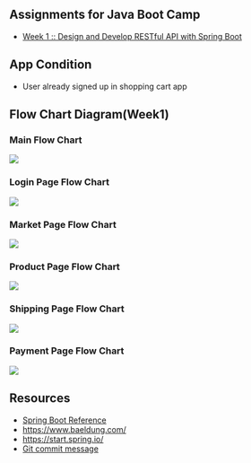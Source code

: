 ## Assignments for Java Boot Camp
* [Week 1 :: Design and Develop RESTful API with Spring Boot](https://github.com/up1/assignment-java-boot-camp/wiki/Week-01)

## App Condition
* User already signed up in shopping cart app

## Flow Chart Diagram(Week1)
### Main Flow Chart
[![](https://mermaid.ink/img/pako:eNpVkc1uwyAMgF8FcRmV2hfIYVKbpD_SpkXKdssFgZugFIgcOERN3320JFkGF2R_n23hOxVWAk1ojbxryHdWGRLOnpWOo9uQ3e6djPuuI1wI6PvxwD5srUzBa9hE9BCZV5j0PmIp--TYgiMrMI1ggVZ64Uh6U6IFOWZsjqzYbGosJZmzzpI0jLR4OfvpAd96Uja265SpY3pVJI9F0gZEa_2feWRlo6ISGmCYd20dJ8uaq0K9ELN8YgUfNJh_nU7R-UIJuJDkzEqvNcdhjZ5f6IXlRobI89It1YCaKxnWcH9SFXUNaKhoEp4yfGRFK_MInO8kd5BL5SzS5MpvPWwp986WgxE0cehhhjLFw0r1RD1-AVgXnaY)](https://mermaid-js.github.io/mermaid-live-editor/edit/#pako:eNpVkc1uwyAMgF8FcRmV2hfIYVKbpD_SpkXKdssFgZugFIgcOERN3320JFkGF2R_n23hOxVWAk1ojbxryHdWGRLOnpWOo9uQ3e6djPuuI1wI6PvxwD5srUzBa9hE9BCZV5j0PmIp--TYgiMrMI1ggVZ64Uh6U6IFOWZsjqzYbGosJZmzzpI0jLR4OfvpAd96Uja265SpY3pVJI9F0gZEa_2feWRlo6ISGmCYd20dJ8uaq0K9ELN8YgUfNJh_nU7R-UIJuJDkzEqvNcdhjZ5f6IXlRobI89It1YCaKxnWcH9SFXUNaKhoEp4yfGRFK_MInO8kd5BL5SzS5MpvPWwp986WgxE0cehhhjLFw0r1RD1-AVgXnaY)

### Login Page Flow Chart
[![](https://mermaid.ink/img/pako:eNplkc9qwzAMxl9F-LC10L5ADhvNH2i7rQy6HUaygxJrSVhiG9tpGXHefW6SQsd8ELK-nz5huWeF5MQCVmpUFbzFmQB_NovNEtbrB3emHJUCLAoyxkGYPsuyFvCKJX1OaHjhIEpJWNLQGR_uQKExZ6n5zEQjE6dKexdoRou8s1aKGYhHwB0JdVG5JH33NvcGYrSYo7mOSiZKU1HTiTh4NyWFIbftp5RASAuiaxp4HKae7dRzkC76U_gg43bpAU91iZbASnhB_U329mm7Ed2n_5X9qDwtwuXlPtUywVasJd1izf1C-1FhtqKWMhb4lHubjGVi8FynuB-b8NpKzYIvbAytGHZWHn9EwQKrO7pCcY3-c9qZGn4BsLiJrA)](https://mermaid-js.github.io/mermaid-live-editor/edit#pako:eNplkc9qwzAMxl9F-LC10L5ADhvNH2i7rQy6HUaygxJrSVhiG9tpGXHefW6SQsd8ELK-nz5huWeF5MQCVmpUFbzFmQB_NovNEtbrB3emHJUCLAoyxkGYPsuyFvCKJX1OaHjhIEpJWNLQGR_uQKExZ6n5zEQjE6dKexdoRou8s1aKGYhHwB0JdVG5JH33NvcGYrSYo7mOSiZKU1HTiTh4NyWFIbftp5RASAuiaxp4HKae7dRzkC76U_gg43bpAU91iZbASnhB_U329mm7Ed2n_5X9qDwtwuXlPtUywVasJd1izf1C-1FhtqKWMhb4lHubjGVi8FynuB-b8NpKzYIvbAytGHZWHn9EwQKrO7pCcY3-c9qZGn4BsLiJrA)

### Market Page Flow Chart
[![](https://mermaid.ink/img/pako:eNpdkd1OwzAMhV_FylUmbS_QCxBt94cATYwbRLgwjddFa50qSZGmde9O1nZD2p3l89k-OTmJwmoSiSgdNnv4yBU_yXQCs9kDpPIV3YECbLCkieK072ZyzZ5cAI0BwTBsyWGxh4WhSkcq66m5HNtpG4JlyCpTHOiiz3u92xK6KG-c1W0RuoUcK8jj2h_0l4OLAb0q7-QbG293y9N9C4wHbqsKHs-Kl8PYJ_mu_NLGNxUegS0TNMPYt-JycHmD32y3k_nIXre_GB989LHrmdXN4v9jVuM0_poSA3XrGzNmtu6BZ5lNxFTU5Go0OqZ9UgygRNhTTUoksdQxaiUUnyPXNjFbmmsTrBPJDitPU4FtsNsjFyIJrqUrlBuMP1eP1PkP8iuaRg)](https://mermaid-js.github.io/mermaid-live-editor/edit/#pako:eNpdkd1OwzAMhV_FylUmbS_QCxBt94cATYwbRLgwjddFa50qSZGmde9O1nZD2p3l89k-OTmJwmoSiSgdNnv4yBU_yXQCs9kDpPIV3YECbLCkieK072ZyzZ5cAI0BwTBsyWGxh4WhSkcq66m5HNtpG4JlyCpTHOiiz3u92xK6KG-c1W0RuoUcK8jj2h_0l4OLAb0q7-QbG293y9N9C4wHbqsKHs-Kl8PYJ_mu_NLGNxUegS0TNMPYt-JycHmD32y3k_nIXre_GB989LHrmdXN4v9jVuM0_poSA3XrGzNmtu6BZ5lNxFTU5Go0OqZ9UgygRNhTTUoksdQxaiUUnyPXNjFbmmsTrBPJDitPU4FtsNsjFyIJrqUrlBuMP1eP1PkP8iuaRg)

### Product Page Flow Chart
[![](https://mermaid.ink/img/pako:eNptkstOwzAQRX_F8oZU0AXbLkAQ9wWlQhQWqGYxtYfGamJHfiBVTf8dx6FRQeysuefO0wcqjEQ6olsLdUFeGdd3WT4gw-ENuc-erZFBePIMWxxwfZ_CjUOwoiD1j7jZkzlr8h5m4GEDrjXkneGkvKCrjXbYsIwpV5ewJ70JnbCq9sro6GPJN87upOwJb0gO1pO8VGKHMlLjLvsSvtQWPDaT7M2hvXCJi_ok6dMU7bxnrU2TODsU4IiDCvtxlCaiZW-PXM-6Cu_omvmvZi7J9aCXl6YpMmEx9nCeJbRlRddK0S9CoHOEGY3NA9fz_8LZCw4FlCKUbcJVqCqw7aKUaPt-SJbH9WmBv_S2bDvoB9ePiVus8wLFzoR4puC9ibN164vE4s_6ntarQtW10tt070g8JWKZsQG9ohXaCpSMX-XANSGc-gIr5HQUnxLsjlOuj5ELtYzZxlJ5Y-noE0qHVxSCN6u9FnTkbcATxBTEb1f9UMdvoHXaFQ)](https://mermaid-js.github.io/mermaid-live-editor/edit/#pako:eNptkstOwzAQRX_F8oZU0AXbLkAQ9wWlQhQWqGYxtYfGamJHfiBVTf8dx6FRQeysuefO0wcqjEQ6olsLdUFeGdd3WT4gw-ENuc-erZFBePIMWxxwfZ_CjUOwoiD1j7jZkzlr8h5m4GEDrjXkneGkvKCrjXbYsIwpV5ewJ70JnbCq9sro6GPJN87upOwJb0gO1pO8VGKHMlLjLvsSvtQWPDaT7M2hvXCJi_ok6dMU7bxnrU2TODsU4IiDCvtxlCaiZW-PXM-6Cu_omvmvZi7J9aCXl6YpMmEx9nCeJbRlRddK0S9CoHOEGY3NA9fz_8LZCw4FlCKUbcJVqCqw7aKUaPt-SJbH9WmBv_S2bDvoB9ePiVus8wLFzoR4puC9ibN164vE4s_6ntarQtW10tt070g8JWKZsQG9ohXaCpSMX-XANSGc-gIr5HQUnxLsjlOuj5ELtYzZxlJ5Y-noE0qHVxSCN6u9FnTkbcATxBTEb1f9UMdvoHXaFQ)

### Shipping Page Flow Chart
[![](https://mermaid.ink/img/pako:eNpdks1uwyAMgF8FcRmV2hfIYVMb0p_LVK3rYVIuXnAT2oREmE6qmr77GDTZVk4Yf_5kDFdetAp5wksLXcXeZW6YX3MhJ2w2e2YLsat012lTsi2UOInpRcj1hGCLitFAgFIWifpU7Aktk-DgE2goSmPR6JtHmr0hda0h7OU1lFVAv8oBerlFiYySD6ReCampq-HCHpWTf-xr22cjuqjBnEbrUmOt7nQW6KXQvhXrHlQqJFcxWMZApK05aNuMtrTWxQkH3ypQa7HvFDgcIW3Yzy2f6HE863u38KVLX9BvxBYuDRr3d_CbAB1FFuJ4lhs-5Q3aBrTyD3kNGe4qbDDnid8qsKec5-bmuXPoJlPatZYnB6gJpxzOrt1dTMETZ884QFKD_xTNnbp9A6-brs0)](https://mermaid-js.github.io/mermaid-live-editor/edit/#pako:eNpdks1uwyAMgF8FcRmV2hfIYVMb0p_LVK3rYVIuXnAT2oREmE6qmr77GDTZVk4Yf_5kDFdetAp5wksLXcXeZW6YX3MhJ2w2e2YLsat012lTsi2UOInpRcj1hGCLitFAgFIWifpU7Aktk-DgE2goSmPR6JtHmr0hda0h7OU1lFVAv8oBerlFiYySD6ReCampq-HCHpWTf-xr22cjuqjBnEbrUmOt7nQW6KXQvhXrHlQqJFcxWMZApK05aNuMtrTWxQkH3ypQa7HvFDgcIW3Yzy2f6HE863u38KVLX9BvxBYuDRr3d_CbAB1FFuJ4lhs-5Q3aBrTyD3kNGe4qbDDnid8qsKec5-bmuXPoJlPatZYnB6gJpxzOrt1dTMETZ884QFKD_xTNnbp9A6-brs0)

### Payment Page Flow Chart
[![](https://mermaid.ink/img/pako:eNptkjFvwjAQhf-K5cmRQCgZGVqVBEQXikoZKmW5xkdikdjIdpAiwn-vsRMEVTPl9L57fr7zhRaKI53TUsOpIl9ZLon73tgyItPpC1mwLXQNSku2UGIU1IWX0ovBGoubEogGbaX4NTCpZ4qYpWAqoiThWIsz6i560hOW4Y-wZEZSjVzYQS0SL_c7BF1UxDOzQLjCgqj7jO0NapKBhR8wY7Qs9I2RPtGclDTYLy8VmHvSYEFeh6zL0LRRPcYsE-ZUQ0cWNcjjvWMlsObRE_6Npsfkzj97j_eIPbsKFSZPVdAOMXNt7iajAX80OAwG7EPzG6MVb93I01oURxwDrTxTxmx_4mDx_yhl7KGECTcPbYnyhlaDNAVY4TYkJNm1TQO6-zvVcljHBs6idCf0azaSD89i7aF3tnJ1LumENqgbENy9rsuNyKmtsMGczt0vB33MaS6vjmt97KVbrtJ0foDa4IRCa9WukwWdW93iCGUC3EttBur6CwEg2uU)](https://mermaid-js.github.io/mermaid-live-editor/edit/#pako:eNptkjFvwjAQhf-K5cmRQCgZGVqVBEQXikoZKmW5xkdikdjIdpAiwn-vsRMEVTPl9L57fr7zhRaKI53TUsOpIl9ZLon73tgyItPpC1mwLXQNSku2UGIU1IWX0ovBGoubEogGbaX4NTCpZ4qYpWAqoiThWIsz6i560hOW4Y-wZEZSjVzYQS0SL_c7BF1UxDOzQLjCgqj7jO0NapKBhR8wY7Qs9I2RPtGclDTYLy8VmHvSYEFeh6zL0LRRPcYsE-ZUQ0cWNcjjvWMlsObRE_6Npsfkzj97j_eIPbsKFSZPVdAOMXNt7iajAX80OAwG7EPzG6MVb93I01oURxwDrTxTxmx_4mDx_yhl7KGECTcPbYnyhlaDNAVY4TYkJNm1TQO6-zvVcljHBs6idCf0azaSD89i7aF3tnJ1LumENqgbENy9rsuNyKmtsMGczt0vB33MaS6vjmt97KVbrtJ0foDa4IRCa9WukwWdW93iCGUC3EttBur6CwEg2uU)

## Resources
* [Spring Boot Reference](https://spring.io/projects/spring-boot)
* https://www.baeldung.com/ 
* https://start.spring.io/
* [Git commit message](https://www.conventionalcommits.org/en/v1.0.0/)
